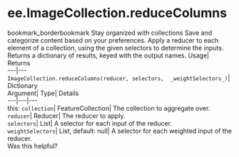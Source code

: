  
#  ee.ImageCollection.reduceColumns 
bookmark_borderbookmark Stay organized with collections  Save and categorize content based on your preferences.
Apply a reducer to each element of a collection, using the given selectors to determine the inputs. 
Returns a dictionary of results, keyed with the output names.
Usage| Returns  
---|---  
`ImageCollection.reduceColumns(reducer, selectors,  _weightSelectors_)`| Dictionary  
Argument| Type| Details  
---|---|---  
this: `collection`| FeatureCollection| The collection to aggregate over.  
`reducer`| Reducer| The reducer to apply.  
`selectors`| List| A selector for each input of the reducer.  
`weightSelectors`| List, default: null| A selector for each weighted input of the reducer.  
Was this helpful?
